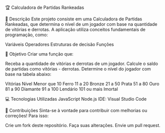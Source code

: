 🏆 Calculadora de Partidas Rankeadas

📖 Descrição
Este projeto consiste em uma Calculadora de Partidas Rankeadas, que determina o nível de um jogador com base na quantidade de vitórias e derrotas.
A aplicação utiliza conceitos fundamentais de programação, como:

Variáveis
Operadores
Estruturas de decisão
Funções

🎯 Objetivo
Criar uma função que:

Receba a quantidade de vitórias e derrotas de um jogador.
Calcule o saldo de partidas como vitórias - derrotas.
Determine o nível do jogador com base na tabela abaixo:

Vitórias	Nível
Menor que 10	Ferro
11 a 20	Bronze
21 a 50	Prata
51 a 80	Ouro
81 a 90	Diamante
91 a 100	Lendário
101 ou mais	Imortal

💻 Tecnologias Utilizadas
JavaScript
Node.js
IDE: Visual Studio Code

🤝 Contribuições
Sinta-se à vontade para contribuir com melhorias ou correções! Para isso:

Crie um fork deste repositório.
Faça suas alterações.
Envie um pull request.


